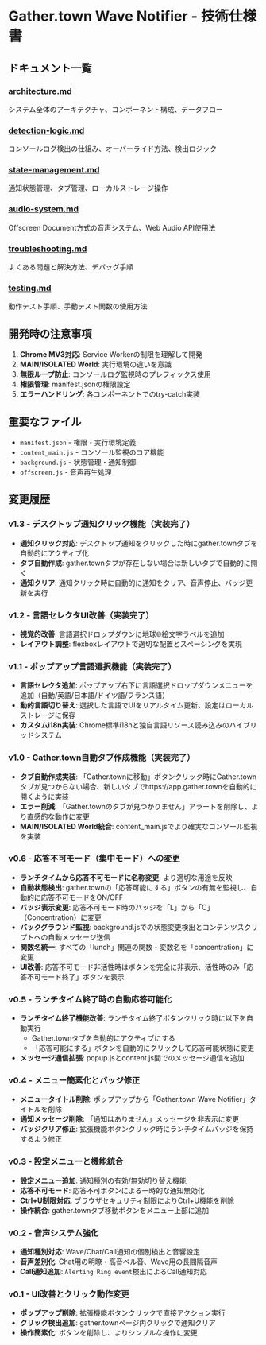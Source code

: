 # Gather.town Wave Notifier - 技術仕様書

## ドキュメント一覧

### [architecture.md](./architecture.md)
システム全体のアーキテクチャ、コンポーネント構成、データフロー

### [detection-logic.md](./detection-logic.md)  
コンソールログ検出の仕組み、オーバーライド方法、検出ロジック

### [state-management.md](./state-management.md)
通知状態管理、タブ管理、ローカルストレージ操作

### [audio-system.md](./audio-system.md)
Offscreen Document方式の音声システム、Web Audio API使用法

### [troubleshooting.md](./troubleshooting.md)
よくある問題と解決方法、デバッグ手順

### [testing.md](./testing.md)
動作テスト手順、手動テスト関数の使用方法

## 開発時の注意事項

1. **Chrome MV3対応**: Service Workerの制限を理解して開発
2. **MAIN/ISOLATED World**: 実行環境の違いを意識
3. **無限ループ防止**: コンソールログ監視時のプレフィックス使用
4. **権限管理**: manifest.jsonの権限設定
5. **エラーハンドリング**: 各コンポーネントでのtry-catch実装

## 重要なファイル
- `manifest.json` - 権限・実行環境定義
- `content_main.js` - コンソール監視のコア機能
- `background.js` - 状態管理・通知制御
- `offscreen.js` - 音声再生処理

## 変更履歴

### v1.3 - デスクトップ通知クリック機能（実装完了）
- **通知クリック対応**: デスクトップ通知をクリックした時にgather.townタブを自動的にアクティブ化
- **タブ自動作成**: gather.townタブが存在しない場合は新しいタブで自動的に開く
- **通知クリア**: 通知クリック時に自動的に通知をクリア、音声停止、バッジ更新を実行

### v1.2 - 言語セレクタUI改善（実装完了）
- **視覚的改善**: 言語選択ドロップダウンに地球🌐絵文字ラベルを追加
- **レイアウト調整**: flexboxレイアウトで適切な配置とスペーシングを実現

### v1.1 - ポップアップ言語選択機能（実装完了）
- **言語セレクタ追加**: ポップアップ右下に言語選択ドロップダウンメニューを追加（自動/英語/日本語/ドイツ語/フランス語）
- **動的言語切り替え**: 選択した言語でUIをリアルタイム更新、設定はローカルストレージに保存
- **カスタムi18n実装**: Chrome標準i18nと独自言語リソース読み込みのハイブリッドシステム

### v1.0 - Gather.town自動タブ作成機能（実装完了）
- **タブ自動作成実装**: 「Gather.townに移動」ボタンクリック時にGather.townタブが見つからない場合、新しいタブでhttps://app.gather.townを自動的に開くように実装
- **エラー削減**: 「Gather.townのタブが見つかりません」アラートを削除し、より直感的な動作に変更
- **MAIN/ISOLATED World統合**: content_main.jsでより確実なコンソール監視を実装

### v0.6 - 応答不可モード（集中モード）への変更
- **ランチタイムから応答不可モードに名称変更**: より適切な用途を反映
- **自動状態検出**: gather.townの「応答可能にする」ボタンの有無を監視し、自動的に応答不可モードをON/OFF
- **バッジ表示変更**: 応答不可モード時のバッジを「L」から「C」（Concentration）に変更
- **バックグラウンド監視**: background.jsでの状態変更検出とコンテンツスクリプトへの自動メッセージ送信
- **関数名統一**: すべての「lunch」関連の関数・変数名を「concentration」に変更
- **UI改善**: 応答不可モード非活性時はボタンを完全に非表示、活性時のみ「応答不可モード終了」ボタンを表示

### v0.5 - ランチタイム終了時の自動応答可能化
- **ランチタイム終了機能改善**: ランチタイム終了ボタンクリック時に以下を自動実行
  - Gather.townタブを自動的にアクティブにする
  - 「応答可能にする」ボタンを自動的にクリックして応答可能状態に変更
- **メッセージ通信拡張**: popup.jsとcontent.js間でのメッセージ通信を追加

### v0.4 - メニュー簡素化とバッジ修正
- **メニュータイトル削除**: ポップアップから「Gather.town Wave Notifier」タイトルを削除
- **通知メッセージ削除**: 「通知はありません」メッセージを非表示に変更
- **バッジクリア修正**: 拡張機能ボタンクリック時にランチタイムバッジを保持するよう修正

### v0.3 - 設定メニューと機能統合
- **設定メニュー追加**: 通知種別の有効/無効切り替え機能
- **応答不可モード**: 応答不可ボタンによる一時的な通知無効化
- **Ctrl+U制限対応**: ブラウザセキュリティ制限によりCtrl+U機能を削除
- **操作統合**: gather.townタブ移動ボタンをメニュー上部に追加

### v0.2 - 音声システム強化
- **通知種別対応**: Wave/Chat/Call通知の個別検出と音響設定
- **音声差別化**: Chat用の明瞭・高音ベル音、Wave用の長間隔音声
- **Call通知追加**: `Alerting Ring event`検出によるCall通知対応

### v0.1 - UI改善とクリック動作変更
- **ポップアップ削除**: 拡張機能ボタンクリックで直接アクション実行
- **クリック検出追加**: gather.townページ内クリックで通知クリア
- **操作簡素化**: ボタンを削除し、よりシンプルな操作に変更
